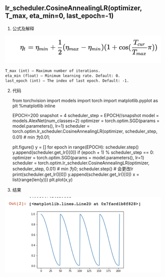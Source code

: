 ## lr_scheduler.CosineAnnealingLR(optimizer, T_max, eta_min=0, last_epoch=-1)


1. 公式及解释

![cosine_fomula](../pics/cos_1.png)

	T_max (int) – Maximum number of iterations.
	eta_min (float) – Minimum learning rate. Default: 0.
	last_epoch (int) – The index of last epoch. Default: -1.


2. 代码

	from torchvision import models
	import torch
	import matplotlib.pyplot as plt
	%matplotlib inline


	EPOCH=200
	snapshot = 4
	scheduler_step = EPOCH//snapshot
	model = models.AlexNet(num_classes=2)
	optimizer = torch.optim.SGD(params = model.parameters(), lr=1)
	scheduler = torch.optim.lr_scheduler.CosineAnnealingLR(optimizer, scheduler_step, 0.01) # min 为0.01;


	plt.figure()
	y = []
	for epoch in range(EPOCH):
	    scheduler.step()
	    y.append(scheduler.get_lr()[0])
	    if (epoch + 1) % scheduler_step == 0:
	        optimizer = torch.optim.SGD(params = model.parameters(), lr=1)
	        scheduler = torch.optim.lr_scheduler.CosineAnnealingLR(optimizer, scheduler_step, 0.01) # min 为0;
	        scheduler.step() # 会更改lr
	        print(scheduler.get_lr()[0])
	        y.append(scheduler.get_lr()[0])
	x = list(range(len(y)))
	plt.plot(x,y)


3. 结果

![cosine_res](../pics/cos_2.png)
